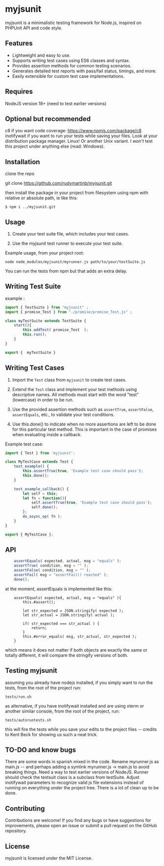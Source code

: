 # myjsunit

myjsunit is a minimalistic testing framework for Node.js, inspired on PHPUnit API and code style. 

## Features

- Lightweight and easy to use.
- Supports writing test cases using ES6 classes and syntax.
- Provides assertion methods for common testing scenarios.
- Generates detailed test reports with pass/fail status, timings, and more.
- Easily extensible for custom test case implementations.

## Requires

NodeJS version 18+ (need to test earlier versions)

## Optional but recommended

c8 if you want code coverage:  https://www.npmjs.com/package/c8
inotifywait if you want to run your tests while saving your files. Look at your distribution packaga manager.
Linux! Or another Unix variant. I *won't* test this project under anything else (read: Windows).

## Installation

clone the repo 

git clone https://github.com/rudymartinb/myjsunit.git

then install the package in your project from filesystem using npm with relative or absolute path, ie like this:

```
$ npm i ../myjsunit.git
```



## Usage

1. Create your test suite file, which includes your test cases. 

2. Use the myjsunit test runner to execute your test suite.

Example usage, from your project root:

```
node node_modules/myjsunit/myrunner.js path/to/your/testSuite.js
```

You can run the tests from npm but that adds an extra delay.

## Writing Test Suite

example :

```javascript
import { TestSuite } from "myjsunit" ;
import { promise_Test } from "./promise/promise_Test.js" ;

class myTestSuite extends TestSuite {
    start(){
        this.addTest( promise_Test  );
        this.run();
    }
}

export {  myTestSuite }
```


## Writing Test Cases

1. Import the `Test` class from `myjsunit` to create test cases.

2. Extend the `Test` class and implement your test methods using descriptive names. All methods must start with the word "test" (lowercase) in order to be run.

3. Use the provided assertion methods such as `assertTrue`, `assertFalse`, `assertEquals`, etc., to validate your test conditions.

4. Use this.done() to indicate when no more assertions are left to be done for this particular test method. This is important in the case of promises when evaluating inside a callback.

Example test case:

```javascript
import { Test } from 'myjsunit';

class MyTestCase extends Test {
    test_example() {
        this.assertTrue(true, 'Example test case should pass');
        this.done();
    }

    test_example_callback() {
        let self = this;
        let fn = function(){
            self.assertTrue(true, 'Example test case should pass');
            self.done();
        };
        do_async_op( fn );
    }
}

export { MyTestCase };
```

## API

```javascript
    assertEquals( expected, actual, msg = "equals" );
    assertTrue( condition, msg = "" );
    assertFalse( condition, msg = "" );
    assertFail( msg = "assertFail() reached" );
    done(); 
```

at the moment, assertEquals is implemented like this:
```
    assertEquals( expected, actual, msg = "equals" ){
        this.#assert();

        let str_expected = JSON.stringify( expected );
        let str_actual = JSON.stringify( actual );

        if( str_expected === str_actual ) {
            return;
        }
        this.#error_equals( msg, str_actual, str_expected );
    }
```

which means it does not matter if both objects are exactly the same or totally different, it will compare the stringify versions of both.

## Testing myjsunit

assuming you already have nodejs installed, if you simply want to run the tests, from the root of the project run:

```
tests/run.sh
```

as alternative, if you have inotifywait installed and are using xterm or another similar console, from the root of the project, run:

```
tests/autoruntests.sh
```

this will fire the tests while you save your edits to the project files -- credits to Kent Beck for showing us such a neat trick.


## TO-DO and know bugs

There are some words in spanish mixed in the code.
Rename myrunner.js as main.js -- and perhaps adding a symlink myrunner.js -> main.js to avoid breaking things.
Need a way to test earlier versions of NodeJS.
Runner should check the testsuit class is a subclass from testSuite.
Adjust inotifywait parameters to recognize valid js file extensions instead of running on everything under the project tree.
There is a lot of clean up to be done.

## Contributing

Contributions are welcome! If you find any bugs or have suggestions for improvements, please open an issue or submit a pull request on the GitHub repository.

## License

myjsunit is licensed under the MIT License. 

